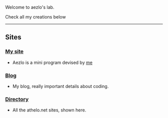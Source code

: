 Welcome to aezlo's lab.

Check all my creations below

---
Sites
-

### [My site](http://athelo.net)
 
 - Aezlo is a mini program devised by [me](//twitter.com/aethelo)

### [Blog](//blog.athelo.net)
 
 - My blog, really important details about coding.
 
### [Directory](//directory.athelo.net)

 - All the athelo.net sites, shown here.
